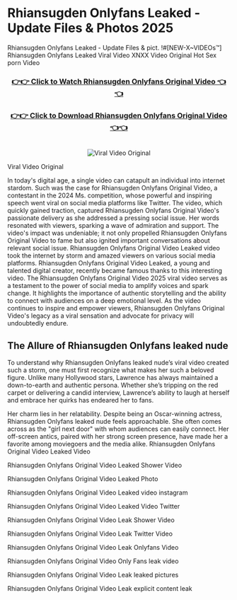 # Rhiansugden Onlyfans Leaked - Update Files & Photos 2025

Rhiansugden Onlyfans Leaked - Update Files & pict. !#[NEW-X~VIDEOs™] Rhiansugden Onlyfans Leaked Viral Video XNXX Video Original Hot Sex porn Video
<br>
<div align="center">
<h3><a href="https://links2leaks.com/rhiansugden" rel="nofollow">👉👉 Click to Watch Rhiansugden Onlyfans Original Video 👈👈</a></h3>
<h3><a href="https://links2leaks.com/rhiansugden" rel="nofollow">👉👉 Click to Download Rhiansugden Onlyfans Original Video 👈👈</a></h3>
<br>
<a href="https://links2leaks.com/rhiansugden" rel="nofollow"><img src="https://i.ibb.co/Gkj2r4b/banner.png" alt="Viral Video Original" style="max-width: 100%; display: inline-block;" data-target="animated-image.originalImage"></a>
</div>

Viral Video Original

In today's digital age, a single video can catapult an individual into internet stardom. Such was the case for Rhiansugden Onlyfans Original Video, a contestant in the 2024 Ms. competition, whose powerful and inspiring speech went viral on social media platforms like Twitter.
The video, which quickly gained traction, captured Rhiansugden Onlyfans Original Video's passionate delivery as she addressed a pressing social issue. Her words resonated with viewers, sparking a wave of admiration and support. The video's impact was undeniable; it not only propelled Rhiansugden Onlyfans Original Video to fame but also ignited important conversations about relevant social issue.
Rhiansugden Onlyfans Original Video Leaked video took the internet by storm and amazed viewers on various social media platforms. Rhiansugden Onlyfans Original Video Leaked, a young and talented digital creator, recently became famous thanks to this interesting video.
The Rhiansugden Onlyfans Original Video 2025 viral video serves as a testament to the power of social media to amplify voices and spark change. It highlights the importance of authentic storytelling and the ability to connect with audiences on a deep emotional level. As the video continues to inspire and empower viewers, Rhiansugden Onlyfans Original Video's legacy as a viral sensation and advocate for privacy will undoubtedly endure.

<h2>The Allure of Rhiansugden Onlyfans leaked nude</h2>


To understand why Rhiansugden Onlyfans leaked nude’s viral video created such a storm, one must first recognize what makes her such a beloved figure. Unlike many Hollywood stars, Lawrence has always maintained a down-to-earth and authentic persona. Whether she’s tripping on the red carpet or delivering a candid interview, Lawrence’s ability to laugh at herself and embrace her quirks has endeared her to fans.

Her charm lies in her relatability. Despite being an Oscar-winning actress, Rhiansugden Onlyfans leaked nude feels approachable. She often comes across as the "girl next door" with whom audiences can easily connect. Her off-screen antics, paired with her strong screen presence, have made her a favorite among moviegoers and the media alike.
Rhiansugden Onlyfans Original Video Leaked Video

Rhiansugden Onlyfans Original Video Leaked Shower Video

Rhiansugden Onlyfans Original Video Leaked Photo

Rhiansugden Onlyfans Original Video Leaked video instagram

Rhiansugden Onlyfans Original Video Leaked Video Twitter

Rhiansugden Onlyfans Original Video Leak Shower Video

Rhiansugden Onlyfans Original Video Leak Twitter Video

Rhiansugden Onlyfans Original Video Leak Onlyfans Video

Rhiansugden Onlyfans Original Video Only Fans leak video

Rhiansugden Onlyfans Original Video Leak leaked pictures

Rhiansugden Onlyfans Original Video Leak explicit content leak